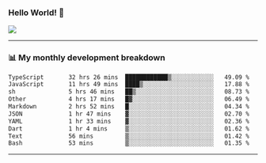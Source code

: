 ### Hello World! 👋

<a>
  <img align="center" src="https://github-readme-stats.vercel.app/api?username=megatunger&count_private=true&include_all_commits=true&bg_color=30,56CCF2,2F80ED&title_color=fff&text_color=fff" />
</a>

------
### 📊 My monthly development breakdown

<!--START_SECTION:waka-->

```txt
TypeScript       32 hrs 26 mins  ████████████▒░░░░░░░░░░░░   49.09 %
JavaScript       11 hrs 49 mins  ████▒░░░░░░░░░░░░░░░░░░░░   17.88 %
sh               5 hrs 46 mins   ██▒░░░░░░░░░░░░░░░░░░░░░░   08.73 %
Other            4 hrs 17 mins   █▓░░░░░░░░░░░░░░░░░░░░░░░   06.49 %
Markdown         2 hrs 52 mins   █░░░░░░░░░░░░░░░░░░░░░░░░   04.34 %
JSON             1 hr 47 mins    ▓░░░░░░░░░░░░░░░░░░░░░░░░   02.70 %
YAML             1 hr 33 mins    ▓░░░░░░░░░░░░░░░░░░░░░░░░   02.36 %
Dart             1 hr 4 mins     ▒░░░░░░░░░░░░░░░░░░░░░░░░   01.62 %
Text             56 mins         ▒░░░░░░░░░░░░░░░░░░░░░░░░   01.42 %
Bash             53 mins         ▒░░░░░░░░░░░░░░░░░░░░░░░░   01.35 %
```

<!--END_SECTION:waka-->

------
